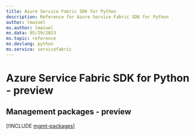 ```yaml
---
title: Azure Service Fabric SDK for Python
description: Reference for Azure Service Fabric SDK for Python
author: lmazuel
ms.author: lmazuel
ms.data: 05/29/2023
ms.topic: reference
ms.devlang: python
ms.service: servicefabric
---
```

# Azure Service Fabric SDK for Python - preview

## Management packages - preview
[!INCLUDE [mgmt-packages](service-fabric-mgmt-index.md)]